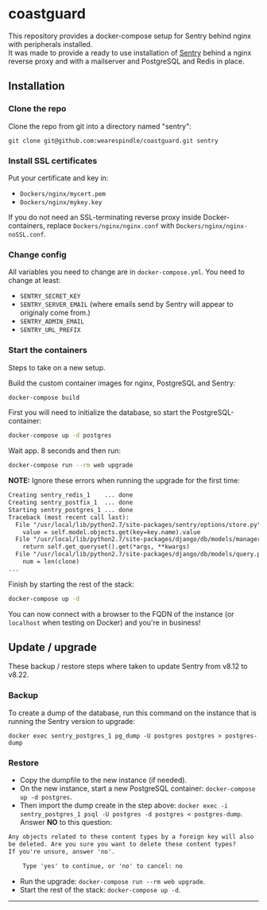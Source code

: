 # coastguard

This repository provides a docker-compose setup for Sentry behind nginx with peripherals installed.\
It was made to provide a ready to use installation of [Sentry](https://getsentry.com) behind a nginx reverse proxy and with a mailserver and PostgreSQL and Redis in place.

## Installation

### Clone the repo

Clone the repo from git into a directory named "sentry":

`git clone git@github.com:wearespindle/coastguard.git sentry`

### Install SSL certificates

Put your certificate and key in:

* `Dockers/nginx/mycert.pem`
* `Dockers/nginx/mykey.key`

If you do not need an SSL-terminating reverse proxy inside Docker-containers, replace `Dockers/nginx/nginx.conf` with `Dockers/nginx/nginx-noSSL.conf`.

### Change config

All variables you need to change are in `docker-compose.yml`. You need to change at least:

* `SENTRY_SECRET_KEY`
* `SENTRY_SERVER_EMAIL` (where emails send by Sentry will appear to originaly come from.)
* `SENTRY_ADMIN_EMAIL`
* `SENTRY_URL_PREFIX`

### Start the containers

Steps to take on a new setup.

Build the custom container images for nginx, PostgreSQL and Sentry:

```bash
docker-compose build
```

First you will need to initialize the database, so start the PostgreSQL-container:

```bash
docker-compose up -d postgres
```

Wait app. 8 seconds and then run:

```bash
docker-compose run --rm web upgrade
```

**NOTE:** Ignore these errors when running the upgrade for the first time:

```txt
Creating sentry_redis_1    ... done
Creating sentry_postfix_1  ... done
Starting sentry_postgres_1 ... done
Traceback (most recent call last):
  File "/usr/local/lib/python2.7/site-packages/sentry/options/store.py", line 165, in get_store
    value = self.model.objects.get(key=key.name).value
  File "/usr/local/lib/python2.7/site-packages/django/db/models/manager.py", line 151, in get
    return self.get_queryset().get(*args, **kwargs)
  File "/usr/local/lib/python2.7/site-packages/django/db/models/query.py", line 304, in get
    num = len(clone)
...
```

Finish by starting the rest of the stack:

```bash
docker-compose up -d
```

You can now connect with a browser to the FQDN of the instance (or `localhost` when testing on Docker) and you're in business!

## Update / upgrade

These backup / restore steps where taken to update Sentry from v8.12 to v8.22.

### Backup

To create a dump of the database, run this command on the instance that is running the Sentry version to upgrade:

`docker exec sentry_postgres_1 pg_dump -U postgres postgres > postgres-dump`

### Restore

* Copy the dumpfile to the new instance (if needed).
* On the new instance, start a new PostgreSQL container: `docker-compose up -d postgres`.
* Then import the dump create in the step above: `docker exec -i sentry_postgres_1 psql -U postgres -d postgres < postgres-dump`. Answer **NO** to this question:

```txt
Any objects related to these content types by a foreign key will also
be deleted. Are you sure you want to delete these content types?
If you're unsure, answer 'no'.

    Type 'yes' to continue, or 'no' to cancel: no
```

* Run the upgrade: `docker-compose run --rm web upgrade`.
* Start the rest of the stack: `docker-compose up -d`.

---
